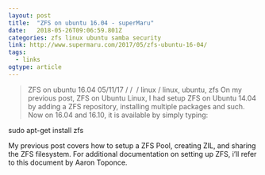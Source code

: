 ```yaml
---
layout: post 
title:  "ZFS on ubuntu 16.04 - superMaru" 
date:   2018-05-26T09:06:59.801Z 
categories: zfs linux ubuntu samba security
link: http://www.supermaru.com/2017/05/zfs-ubuntu-16-04/ 
tags:
  - links
ogtype: article 
---
```


> ZFS on ubuntu 16.04
05/11/17 / /	 / linux	/ linux, ubuntu, zfs
On my previous post, ZFS on Ubuntu Linux, I had setup ZFS on Ubuntu 14.04 by adding a ZFS repository, installing multiple packages and such. Now on 16.04 and 16.10, it is available by simply typing:

sudo apt-get install zfs

My previous post covers how to setup a ZFS Pool, creating ZIL, and sharing the ZFS filesystem. For additional documentation on setting up ZFS, i’ll refer to this document by Aaron Toponce.